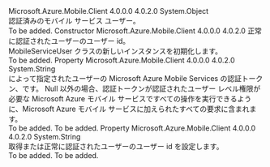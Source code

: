 <Type Name="MobileServiceUser" FullName="Microsoft.WindowsAzure.MobileServices.MobileServiceUser">
  <TypeSignature Language="C#" Value="public class MobileServiceUser" />
  <TypeSignature Language="ILAsm" Value=".class public auto ansi beforefieldinit MobileServiceUser extends System.Object" />
  <TypeSignature Language="DocId" Value="T:Microsoft.WindowsAzure.MobileServices.MobileServiceUser" />
  <TypeSignature Language="VB.NET" Value="Public Class MobileServiceUser" />
  <TypeSignature Language="F#" Value="type MobileServiceUser = class" />
  <AssemblyInfo>
    <AssemblyName>Microsoft.Azure.Mobile.Client</AssemblyName>
    <AssemblyVersion>4.0.0.0</AssemblyVersion>
    <AssemblyVersion>4.0.2.0</AssemblyVersion>
  </AssemblyInfo>
  <Base>
    <BaseTypeName>System.Object</BaseTypeName>
  </Base>
  <Interfaces />
  <Docs>
    <summary>
            認証済みのモバイル サービス ユーザー。
            </summary>
    <remarks>To be added.</remarks>
  </Docs>
  <Members>
    <Member MemberName=".ctor">
      <MemberSignature Language="C#" Value="public MobileServiceUser (string userId);" />
      <MemberSignature Language="ILAsm" Value=".method public hidebysig specialname rtspecialname instance void .ctor(string userId) cil managed" />
      <MemberSignature Language="DocId" Value="M:Microsoft.WindowsAzure.MobileServices.MobileServiceUser.#ctor(System.String)" />
      <MemberSignature Language="VB.NET" Value="Public Sub New (userId As String)" />
      <MemberSignature Language="F#" Value="new Microsoft.WindowsAzure.MobileServices.MobileServiceUser : string -&gt; Microsoft.WindowsAzure.MobileServices.MobileServiceUser" Usage="new Microsoft.WindowsAzure.MobileServices.MobileServiceUser userId" />
      <MemberType>Constructor</MemberType>
      <AssemblyInfo>
        <AssemblyName>Microsoft.Azure.Mobile.Client</AssemblyName>
        <AssemblyVersion>4.0.0.0</AssemblyVersion>
        <AssemblyVersion>4.0.2.0</AssemblyVersion>
      </AssemblyInfo>
      <Parameters>
        <Parameter Name="userId" Type="System.String" />
      </Parameters>
      <Docs>
        <param name="userId">
            正常に認証されたユーザーのユーザー id。
            </param>
        <summary>
            MobileServiceUser クラスの新しいインスタンスを初期化します。
            </summary>
        <remarks>To be added.</remarks>
      </Docs>
    </Member>
    <Member MemberName="MobileServiceAuthenticationToken">
      <MemberSignature Language="C#" Value="public virtual string MobileServiceAuthenticationToken { get; set; }" />
      <MemberSignature Language="ILAsm" Value=".property instance string MobileServiceAuthenticationToken" />
      <MemberSignature Language="DocId" Value="P:Microsoft.WindowsAzure.MobileServices.MobileServiceUser.MobileServiceAuthenticationToken" />
      <MemberSignature Language="VB.NET" Value="Public Overridable Property MobileServiceAuthenticationToken As String" />
      <MemberSignature Language="F#" Value="member this.MobileServiceAuthenticationToken : string with get, set" Usage="Microsoft.WindowsAzure.MobileServices.MobileServiceUser.MobileServiceAuthenticationToken" />
      <MemberType>Property</MemberType>
      <AssemblyInfo>
        <AssemblyName>Microsoft.Azure.Mobile.Client</AssemblyName>
        <AssemblyVersion>4.0.0.0</AssemblyVersion>
        <AssemblyVersion>4.0.2.0</AssemblyVersion>
      </AssemblyInfo>
      <ReturnValue>
        <ReturnType>System.String</ReturnType>
      </ReturnValue>
      <Docs>
        <summary>
            によって指定されたユーザーの Microsoft Azure Mobile Services の認証トークン、<see cref="P:Microsoft.WindowsAzure.MobileServices.MobileServiceUser.UserId" />です。 Null 以外の場合、認証トークンが認証されたユーザー レベル権限が必要な Microsoft Azure モバイル サービスですべての操作を実行できるように、Microsoft Azure モバイル サービスに加えられたすべての要求に含まれます。
            </summary>
        <value>To be added.</value>
        <remarks>To be added.</remarks>
      </Docs>
    </Member>
    <Member MemberName="UserId">
      <MemberSignature Language="C#" Value="public virtual string UserId { get; set; }" />
      <MemberSignature Language="ILAsm" Value=".property instance string UserId" />
      <MemberSignature Language="DocId" Value="P:Microsoft.WindowsAzure.MobileServices.MobileServiceUser.UserId" />
      <MemberSignature Language="VB.NET" Value="Public Overridable Property UserId As String" />
      <MemberSignature Language="F#" Value="member this.UserId : string with get, set" Usage="Microsoft.WindowsAzure.MobileServices.MobileServiceUser.UserId" />
      <MemberType>Property</MemberType>
      <AssemblyInfo>
        <AssemblyName>Microsoft.Azure.Mobile.Client</AssemblyName>
        <AssemblyVersion>4.0.0.0</AssemblyVersion>
        <AssemblyVersion>4.0.2.0</AssemblyVersion>
      </AssemblyInfo>
      <ReturnValue>
        <ReturnType>System.String</ReturnType>
      </ReturnValue>
      <Docs>
        <summary>
            取得または正常に認証されたユーザーのユーザー id を設定します。
            </summary>
        <value>To be added.</value>
        <remarks>To be added.</remarks>
      </Docs>
    </Member>
  </Members>
</Type>